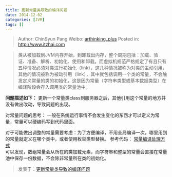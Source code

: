 ```yaml
---
title: 更新常量类导致的编译问题
date: 2014-12-02
categories: [JVM]
tags: []
---
```


> Author: ChinSyun Pang
> Weibo: [arthinking_plus](http://weibo.com/arthinkingplus)
> Posted in: http://www.itzhai.com

> 类从被加载到JVM内存开始，到卸载出内存，整个周期包括：加载、验证、准备、解析、初始化、使用和卸载。而虚拟机规范严格规定了有且只有五种情况必须对类进行初始化（link），这几种情况被称为对类的主动引用，其他的情况被称为被动引用（link），其中就包括调用一个类的常量，不会触发定义常量的类的初始化，这是因为常量（字符串类型或基本数据类型）在编译阶段会存入调用类的常量池中。

**问题描述如下：**
更新一个常量类class到服务器之后，其他引用这个常量的地方并没有做出改动，导致问题的出现。

对常量问题的思考：
一般在系统运行事情不会发生变化的东西才可以定义为常量，常量可以硬编码写到代码里面。

对于可能做出调整的常量需要考虑：为了方便编译，不用全局编译一次，哪里用到的常量就定义在哪个类中，或者使用枚举类型替换。
参考代码：
[常量编译处理方式](https://github.com/arthinking/java-code/blob/master/src/me/arthinking/code4jvmnote/C7_4_RoleEnum.java "常量编译处理方式")    
可以发现，数组常量会从所在的类加载元素，而字符串和整型的常量会直接在常量池中保存一份数据，不会除非常量所在类的初始化。

> 发表于：[更新常量类导致的编译问题](更新常量类导致的编译问题 "http://www.itzhai.com/the-compilation-problems-caused-by-constant.html")


